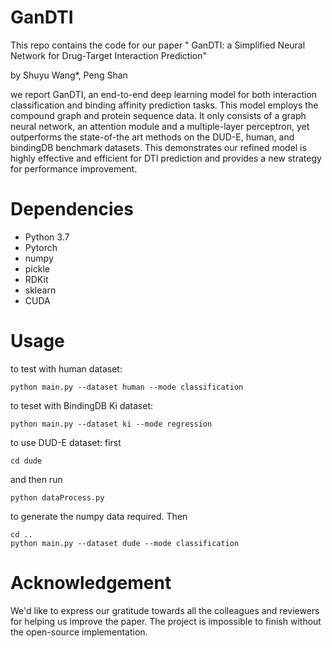 # GanDTI

This repo contains the code for our paper " GanDTI: a Simplified Neural Network for Drug-Target Interaction Prediction" 

by Shuyu Wang*, Peng Shan

we report GanDTI, an end-to-end deep learning model for both interaction classification and binding affinity prediction tasks. This model employs the compound graph and protein sequence data. It only consists of a graph neural network, an attention module and a multiple-layer perceptron, yet outperforms the state-of-the art methods on the DUD-E, human, and bindingDB benchmark datasets. This demonstrates our refined model is highly effective and efficient for DTI prediction and provides a new strategy for performance improvement.

# Dependencies

* Python 3.7
* Pytorch
* numpy
* pickle
* RDKit
* sklearn
* CUDA

# Usage

to test with human dataset: 
```
python main.py --dataset human --mode classification
```

to teset with BindingDB Ki dataset: 
```
python main.py --dataset ki --mode regression
```

to use DUD-E dataset: 
first
```
cd dude
```
and then run
```
python dataProcess.py 
```
to generate the numpy data required. Then
```
cd ..
python main.py --dataset dude --mode classification
```

# Acknowledgement
We'd like to express our gratitude towards all the colleagues and reviewers for helping us improve the paper. The project is impossible to finish without the open-source implementation.
